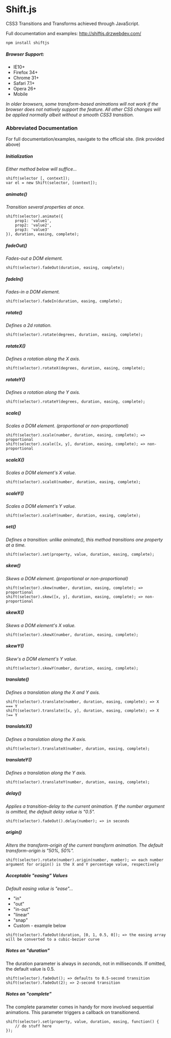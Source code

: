 # Shift.js

CSS3 Transitions and Transforms achieved through JavaScript.

Full documentation and examples: http://shiftjs.drzwebdev.com/

```
npm install shiftjs
```

##### Browser Support:

* IE10+
* Firefox 34+
* Chrome 31+
* Safari 7.1+
* Opera 26+
* Mobile

_In older browsers, some transform-based animations will not work if the browser does not natively support the feature. All other CSS changes will be applied normally albeit without a smooth CSS3 transition._

### Abbreviated Documentation

For full documentation/examples, navigate to the official site. (link provided above)

##### Initialization

_Either method below will suffice..._

```
shift(selector [, context]);
var el = new Shift(selector, [context]);
```

##### animate()

_Transition several properties at once._

```
shift(selector).animate({
	prop1: 'value1',
	prop2: 'value2',
	prop3: 'value3'
}), duration, easing, complete);
```

##### fadeOut()

_Fades-out a DOM element._

```
shift(selector).fadeOut(duration, easing, complete);
```

##### fadeIn()

_Fades-in a DOM element._

```
shift(selector).fadeIn(duration, easing, complete);
```

##### rotate()

_Defines a 2d rotation._

```
shift(selector).rotate(degrees, duration, easing, complete);
```

##### rotateX()

_Defines a rotation along the X axis._

```
shift(selector).rotateX(degrees, duration, easing, complete);
```

##### rotateY()

_Defines a rotation along the Y axis._

```
shift(selector).rotateY(degrees, duration, easing, complete);
```

##### scale()

_Scales a DOM element. (proportional or non-proportional)_

```
shift(selector).scale(number, duration, easing, complete); => proportional
shift(selector).scale([x, y], duration, easing, complete); => non-proportional
```

##### scaleX()

_Scales a DOM element's X value._

```
shift(selector).scaleX(number, duration, easing, complete);
```

##### scaleY()

_Scales a DOM element's Y value._

```
shift(selector).scaleY(number, duration, easing, complete);
```

##### set()

_Defines a transition: unlike animate(), this method transitions one property at a time._

```
shift(selector).set(property, value, duration, easing, complete);
```

##### skew()

_Skews a DOM element. (proportional or non-proportional)_

```
shift(selector).skew(number, duration, easing, complete); => proportional
shift(selector).skew([x, y], duration, easing, complete); => non-proportional
```

##### skewX()

_Skews a DOM element's X value._

```
shift(selector).skewX(number, duration, easing, complete);
```

##### skewY()

_Skew's a DOM element's Y value._

```
shift(selector).skewY(number, duration, easing, complete);
```

##### translate()

_Defines a translation along the X and Y axis._

```
shift(selector).translate(number, duration, easing, complete); => X === Y
shift(selector).translate([x, y], duration, easing, complete); => X !== Y
```

##### translateX()

_Defines a translation along the X axis._

```
shift(selector).translateX(number, duration, easing, complete);
```

##### translateY()

_Defines a translation along the Y axis._

```
shift(selector).translateY(number, duration, easing, complete);
```

##### delay()

_Applies a transition-delay to the current animation. If the number argument is omitted, the default delay value is "0.5"._

```
shift(selector).fadeOut().delay(number); => in seconds
```

##### origin()

_Alters the transform-origin of the current transform animation. The default transform-origin is "50%, 50%"._

```
shift(selector).rotate(number).origin(number, number); => each number argument for origin() is the X and Y percentage value, respectively
```

##### Acceptable "easing" Values

_Default easing value is "ease"..._

* "in"
* "out"
* "in-out"
* "linear"
* "snap"
* Custom - example below

```
shift(selector).fadeOut(duration, [0, 1, 0.5, 0]); => the easing array will be converted to a cubic-bezier curve
```

##### Notes on "duration"

The duration parameter is always in _seconds_, not in milliseconds. If omitted, the default value is 0.5.

```
shift(selector).fadeOut(); => defaults to 0.5-second transition
shift(selector).fadeOut(2); => 2-second transition
```


##### Notes on "complete"

The complete parameter comes in handy for more involved sequential animations. This parameter triggers a callback on transitionend.

```
shift(selector).set(property, value, duration, easing, function() {
	// do stuff here
});
```